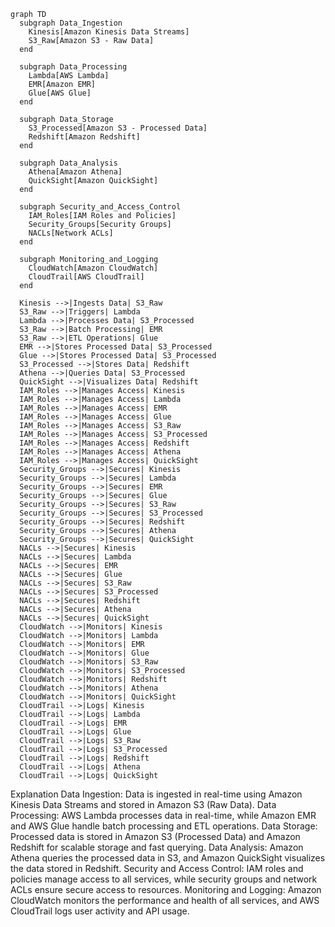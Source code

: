```mermaid
graph TD
  subgraph Data_Ingestion
    Kinesis[Amazon Kinesis Data Streams]
    S3_Raw[Amazon S3 - Raw Data]
  end

  subgraph Data_Processing
    Lambda[AWS Lambda]
    EMR[Amazon EMR]
    Glue[AWS Glue]
  end

  subgraph Data_Storage
    S3_Processed[Amazon S3 - Processed Data]
    Redshift[Amazon Redshift]
  end

  subgraph Data_Analysis
    Athena[Amazon Athena]
    QuickSight[Amazon QuickSight]
  end

  subgraph Security_and_Access_Control
    IAM_Roles[IAM Roles and Policies]
    Security_Groups[Security Groups]
    NACLs[Network ACLs]
  end

  subgraph Monitoring_and_Logging
    CloudWatch[Amazon CloudWatch]
    CloudTrail[AWS CloudTrail]
  end

  Kinesis -->|Ingests Data| S3_Raw
  S3_Raw -->|Triggers| Lambda
  Lambda -->|Processes Data| S3_Processed
  S3_Raw -->|Batch Processing| EMR
  S3_Raw -->|ETL Operations| Glue
  EMR -->|Stores Processed Data| S3_Processed
  Glue -->|Stores Processed Data| S3_Processed
  S3_Processed -->|Stores Data| Redshift
  Athena -->|Queries Data| S3_Processed
  QuickSight -->|Visualizes Data| Redshift
  IAM_Roles -->|Manages Access| Kinesis
  IAM_Roles -->|Manages Access| Lambda
  IAM_Roles -->|Manages Access| EMR
  IAM_Roles -->|Manages Access| Glue
  IAM_Roles -->|Manages Access| S3_Raw
  IAM_Roles -->|Manages Access| S3_Processed
  IAM_Roles -->|Manages Access| Redshift
  IAM_Roles -->|Manages Access| Athena
  IAM_Roles -->|Manages Access| QuickSight
  Security_Groups -->|Secures| Kinesis
  Security_Groups -->|Secures| Lambda
  Security_Groups -->|Secures| EMR
  Security_Groups -->|Secures| Glue
  Security_Groups -->|Secures| S3_Raw
  Security_Groups -->|Secures| S3_Processed
  Security_Groups -->|Secures| Redshift
  Security_Groups -->|Secures| Athena
  Security_Groups -->|Secures| QuickSight
  NACLs -->|Secures| Kinesis
  NACLs -->|Secures| Lambda
  NACLs -->|Secures| EMR
  NACLs -->|Secures| Glue
  NACLs -->|Secures| S3_Raw
  NACLs -->|Secures| S3_Processed
  NACLs -->|Secures| Redshift
  NACLs -->|Secures| Athena
  NACLs -->|Secures| QuickSight
  CloudWatch -->|Monitors| Kinesis
  CloudWatch -->|Monitors| Lambda
  CloudWatch -->|Monitors| EMR
  CloudWatch -->|Monitors| Glue
  CloudWatch -->|Monitors| S3_Raw
  CloudWatch -->|Monitors| S3_Processed
  CloudWatch -->|Monitors| Redshift
  CloudWatch -->|Monitors| Athena
  CloudWatch -->|Monitors| QuickSight
  CloudTrail -->|Logs| Kinesis
  CloudTrail -->|Logs| Lambda
  CloudTrail -->|Logs| EMR
  CloudTrail -->|Logs| Glue
  CloudTrail -->|Logs| S3_Raw
  CloudTrail -->|Logs| S3_Processed
  CloudTrail -->|Logs| Redshift
  CloudTrail -->|Logs| Athena
  CloudTrail -->|Logs| QuickSight
```

Explanation
Data Ingestion: Data is ingested in real-time using Amazon Kinesis Data Streams and stored in Amazon S3 (Raw Data).
Data Processing: AWS Lambda processes data in real-time, while Amazon EMR and AWS Glue handle batch processing and ETL operations.
Data Storage: Processed data is stored in Amazon S3 (Processed Data) and Amazon Redshift for scalable storage and fast querying.
Data Analysis: Amazon Athena queries the processed data in S3, and Amazon QuickSight visualizes the data stored in Redshift.
Security and Access Control: IAM roles and policies manage access to all services, while security groups and network ACLs ensure secure access to resources.
Monitoring and Logging: Amazon CloudWatch monitors the performance and health of all services, and AWS CloudTrail logs user activity and API usage.